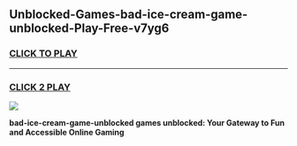 
## Unblocked-Games-bad-ice-cream-game-unblocked-Play-Free-v7yg6
<h3>
<a href="https://premium76.site?title=bad-ice-cream-game-unblocked&ref=17A">CLICK TO PLAY</a></h3>
<hr>

<h3>
<a href="https://premium76.site?title=bad-ice-cream-game-unblocked&ref=17A">CLICK 2 PLAY</a>
  
</h3>

<a href="https://premium76.site?title=bad-ice-cream-game-unblocked&ref=17A"><img src="https://clearcache.store/games.png"></a>


**bad-ice-cream-game-unblocked games unblocked: Your Gateway to Fun and Accessible Online Gaming**
